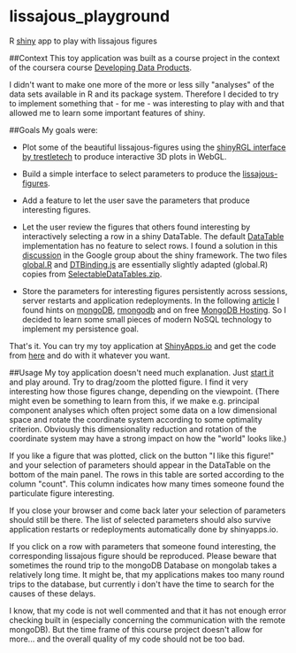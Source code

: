 lissajous_playground
====================

R [shiny](http://shiny.rstudio.com) app to play with lissajous figures

##Context
This toy application was built as a course project in the context of the coursera course [Developing Data Products](https://www.coursera.org/course/devdataprod).

I didn't want to make one more of the more or less silly "analyses" of the data sets available in R and its package system. Therefore I decided to try to implement something that - for me - was interesting to play with and that allowed me to learn some important features of shiny. 

##Goals
My goals were:  

* Plot some of the beautiful lissajous-figures using the [shinyRGL interface by trestletech](http://trestletech.github.io/shinyRGL/) to produce interactive 3D plots in WebGL.

* Build a simple interface to select parameters to produce the [lissajous-figures](http://en.wikipedia.org/wiki/Lissajous_curve).

* Add a feature to let the user save the parameters that produce interesting figures.

* Let the user review the figures that others found interesting by interactively selecting a row in a shiny DataTable. The default [DataTable](http://shiny.rstudio.com/articles/datatables.html) implementation has no feature to select rows. I found a solution in this [discussion](https://groups.google.com/forum/#!topic/shiny-discuss/_zNZMR2gHn0) in the Google group about the shiny framework. The two files [global.R](http://github.com/skilchen/lissajous_playground/global.R) and [DTBinding.js](http://github.com/skilchen/lissajous_playground/www/js/DTbinding.js) are essentially slightly adapted (global.R) copies from [SelectableDataTables.zip](https://groups.google.com/group/shiny-discuss/attach/987db1d8d2b5dc3b/SelectableDataTables.zip?part=0.1).

* Store the parameters for interesting figures persistently across sessions, server restarts and application redeployments. In the following [article](http://shiny.rstudio.com/articles/share-data.html) I found hints on [mongoDB](http://www.mongodb.org), [rmongodb](http://cran.r-project.org/web/packages/rmongodb/index.html) and on free [MongoDB Hosting](https://mongolab.com). So I decided to learn some small pieces of modern NoSQL technology to implement my persistence goal.

That's it. You can try my toy application at [ShinyApps.io](http://skilchen.shinyapps.io/lissajous_playground) and get the code from [here](http://github.com/skilchen/lissajous_playground) and do with it whatever you want.

##Usage
My toy application doesn't need much explanation. Just [start it](http://skilchen.shinyapps.io/lissajous_playground) and play around. Try to drag/zoom the plotted figure. I find it very interesting how those figures change, depending on the viewpoint. (There might even be something to learn from this, if we make e.g. principal component analyses which often project some data on a low dimensional space and rotate the coordinate system according to some optimality criterion. Obviously this dimensionality reduction and rotation of the coordinate system may have a strong impact on how the "world" looks like.) 

If you like a figure that was plotted, click on the button "I like this figure!" and your selection of parameters should appear in the DataTable on the bottom of the main panel. The rows in this table are sorted according to the column "count". This column indicates how many times someone found the particulate figure interesting. 

If you close your browser and come back later your selection of parameters should still be there. The list of selected parameters should also survive application restarts or redeployments automatically done by shinyapps.io.

If you click on a row with parameters that someone found interesting, the corresponding lissajous figure should be reproduced. Please beware that sometimes the round trip to the mongoDB Database on mongolab takes a relatively long time. It might be, that my applications makes too many round trips to the database, but currently i don't have the time to search for the causes of these delays. 

I know, that my code is not well commented and that it has not enough error checking built in (especially concerning the communication with the remote mongoDB). But the time frame of this course project doesn't allow for more... and the overall quality of my code should not be too bad.
